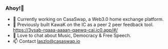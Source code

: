 ### Ahoy!👋
- 🔭 Currently working on CasaSwap, a Web3.0 home exchange platform.
- 🌱 Previously built KawaK on the IC as a peer 2 peer feedback tool. https://3ysab-rqaaa-aaaan-qaewq-cai.ic0.app/#/
- 🎸 Love to chat about Music, Democracy & Free Speech.
- 📫 Contact laszlo@casaswap.io

<!--
**LowFreeKey/LowFreeKey** is a ✨ _special_ ✨ repository because its `README.md` (this file) appears on your GitHub profile.

Here are some ideas to get you started:

- 🔭 I’m currently working on ...
- 🌱 I’m currently learning ...
- 👯 I’m looking to collaborate on ...
- 🤔 I’m looking for help with ...
- 💬 Ask me about ...
- 📫 How to reach me: ...
- 😄 Pronouns: ...
- ⚡ Fun fact: ...
-->
